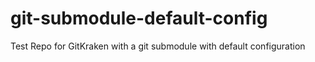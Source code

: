 # git-submodule-default-config
Test Repo for GitKraken with a git submodule with default configuration
